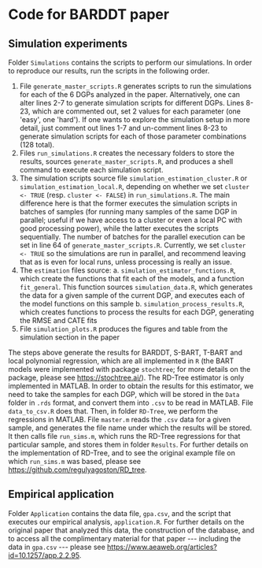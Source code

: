 # Code for BARDDT paper
## Simulation experiments
Folder `Simulations` contains the scripts to perform our simulations. In order to reproduce our results, run the scripts in the following order.
1. File `generate_master_scripts.R` generates scripts to run the simulations for each of the 6 DGPs analyzed in the paper. Alternatively, one can alter lines 2-7 to generate simulation scripts for different DGPs. Lines 8-23, which are commented out, set 2 values for each parameter (one 'easy', one 'hard'). If one wants to explore the simulation setup in more detail, just comment out lines 1-7 and un-comment lines 8-23 to generate simulation scripts for each of those parameter combinations (128 total).
2. Files `run_simulations.R` creates the necessary folders to store the results, sources `generate_master_scripts.R`, and produces a shell command to execute each simulation script.
3. The simulation scripts source file `simulation_estimation_cluster.R` or `simulation_estimation_local.R`, depending on whether we set `cluster <- TRUE` (resp. `cluster <- FALSE`) in `run_simulations.R`. The main difference here is that the former executes the simulation scripts in batches of samples (for running many samples of the same DGP in parallel; useful if we have access to a cluster or even a local PC with good processing power), while the latter executes the scripts sequentially. The number of batches for the parallel execution can be set in line 64 of `generate_master_scripts.R`. Currently, we set `cluster <- TRUE` so the simulations are run in parallel, and recommend leaving that as is even for local runs, unless processing is really an issue.
4. The `estimation` files source:
    a. `simulation_estimator_functions.R`, which create the functions that fit each of the models, and a function `fit_general`. This function sources `simulation_data.R`, which generates the data for a given sample of the current DGP, and executes each of the model functions on this sample
    b. `simulation_process_results.R`, which creates functions to process the results for each DGP, generating the RMSE and CATE fits
5. File `simulation_plots.R` produces the figures and table from the simulation section in the paper

The steps above generate the results for BARDDT, S-BART, T-BART and local polynomial regression, which are all implemented in `R` (the BART models were implemented with package `stochtree`; for more details on the package, please see https://stochtree.ai/). The RD-Tree estimator is only implemented in MATLAB. In order to obtain the results for this estimator, we need to take the samples for each DGP, which will be stored in the `Data` folder in `.rds` format, and convert them into `.csv` to be read in MATLAB. File `data_to_csv.R` does that. Then, in folder `RD-Tree`, we perform the regressions in MATLAB. File `master.m` reads the `.csv` data for a given sample, and generates the file name under which the results will be stored. It then calls file `run_sims.m`, which runs the RD-Tree regressions for that particular sample, and stores them in folder `Results`. For further details on the implementation of RD-Tree, and to see the original example file on which `run_sims.m` was based, please see https://github.com/regulyagoston/RD_tree.
## Empirical application
Folder `Application` contains the data file, `gpa.csv`, and the script that executes our empirical analysis, `application.R`. For further details on the original paper that analyzed this data, the construction of the database, and to access all the complimentary material for that paper --- including the data in `gpa.csv` --- please see https://www.aeaweb.org/articles?id=10.1257/app.2.2.95.